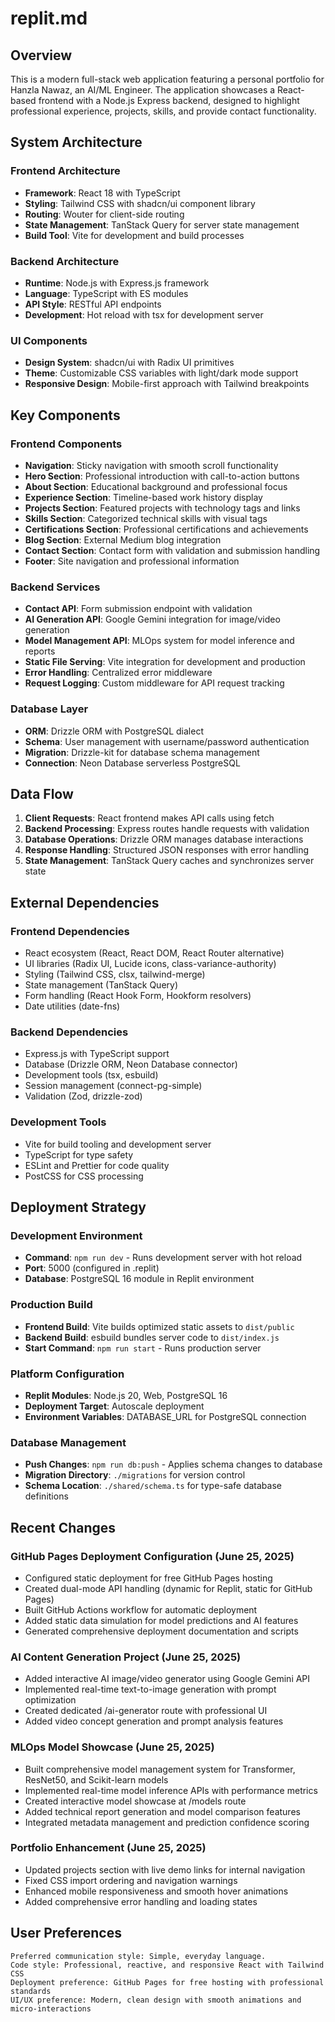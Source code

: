 # replit.md

## Overview

This is a modern full-stack web application featuring a personal portfolio for Hanzla Nawaz, an AI/ML Engineer. The application showcases a React-based frontend with a Node.js Express backend, designed to highlight professional experience, projects, skills, and provide contact functionality.

## System Architecture

### Frontend Architecture
- **Framework**: React 18 with TypeScript
- **Styling**: Tailwind CSS with shadcn/ui component library
- **Routing**: Wouter for client-side routing
- **State Management**: TanStack Query for server state management
- **Build Tool**: Vite for development and build processes

### Backend Architecture
- **Runtime**: Node.js with Express.js framework
- **Language**: TypeScript with ES modules
- **API Style**: RESTful API endpoints
- **Development**: Hot reload with tsx for development server

### UI Components
- **Design System**: shadcn/ui with Radix UI primitives
- **Theme**: Customizable CSS variables with light/dark mode support
- **Responsive Design**: Mobile-first approach with Tailwind breakpoints

## Key Components

### Frontend Components
- **Navigation**: Sticky navigation with smooth scroll functionality
- **Hero Section**: Professional introduction with call-to-action buttons
- **About Section**: Educational background and professional focus
- **Experience Section**: Timeline-based work history display
- **Projects Section**: Featured projects with technology tags and links
- **Skills Section**: Categorized technical skills with visual tags
- **Certifications Section**: Professional certifications and achievements
- **Blog Section**: External Medium blog integration
- **Contact Section**: Contact form with validation and submission handling
- **Footer**: Site navigation and professional information

### Backend Services
- **Contact API**: Form submission endpoint with validation
- **AI Generation API**: Google Gemini integration for image/video generation
- **Model Management API**: MLOps system for model inference and reports
- **Static File Serving**: Vite integration for development and production
- **Error Handling**: Centralized error middleware
- **Request Logging**: Custom middleware for API request tracking

### Database Layer
- **ORM**: Drizzle ORM with PostgreSQL dialect
- **Schema**: User management with username/password authentication
- **Migration**: Drizzle-kit for database schema management
- **Connection**: Neon Database serverless PostgreSQL

## Data Flow

1. **Client Requests**: React frontend makes API calls using fetch
2. **Backend Processing**: Express routes handle requests with validation
3. **Database Operations**: Drizzle ORM manages database interactions
4. **Response Handling**: Structured JSON responses with error handling
5. **State Management**: TanStack Query caches and synchronizes server state

## External Dependencies

### Frontend Dependencies
- React ecosystem (React, React DOM, React Router alternative)
- UI libraries (Radix UI, Lucide icons, class-variance-authority)
- Styling (Tailwind CSS, clsx, tailwind-merge)
- State management (TanStack Query)
- Form handling (React Hook Form, Hookform resolvers)
- Date utilities (date-fns)

### Backend Dependencies
- Express.js with TypeScript support
- Database (Drizzle ORM, Neon Database connector)
- Development tools (tsx, esbuild)
- Session management (connect-pg-simple)
- Validation (Zod, drizzle-zod)

### Development Tools
- Vite for build tooling and development server
- TypeScript for type safety
- ESLint and Prettier for code quality
- PostCSS for CSS processing

## Deployment Strategy

### Development Environment
- **Command**: `npm run dev` - Runs development server with hot reload
- **Port**: 5000 (configured in .replit)
- **Database**: PostgreSQL 16 module in Replit environment

### Production Build
- **Frontend Build**: Vite builds optimized static assets to `dist/public`
- **Backend Build**: esbuild bundles server code to `dist/index.js`
- **Start Command**: `npm run start` - Runs production server

### Platform Configuration
- **Replit Modules**: Node.js 20, Web, PostgreSQL 16
- **Deployment Target**: Autoscale deployment
- **Environment Variables**: DATABASE_URL for PostgreSQL connection

### Database Management
- **Push Changes**: `npm run db:push` - Applies schema changes to database
- **Migration Directory**: `./migrations` for version control
- **Schema Location**: `./shared/schema.ts` for type-safe database definitions

## Recent Changes

### GitHub Pages Deployment Configuration (June 25, 2025)
- Configured static deployment for free GitHub Pages hosting
- Created dual-mode API handling (dynamic for Replit, static for GitHub Pages)
- Built GitHub Actions workflow for automatic deployment
- Added static data simulation for model predictions and AI features
- Generated comprehensive deployment documentation and scripts

### AI Content Generation Project (June 25, 2025)
- Added interactive AI image/video generator using Google Gemini API
- Implemented real-time text-to-image generation with prompt optimization
- Created dedicated /ai-generator route with professional UI
- Added video concept generation and prompt analysis features

### MLOps Model Showcase (June 25, 2025)  
- Built comprehensive model management system for Transformer, ResNet50, and Scikit-learn models
- Implemented real-time model inference APIs with performance metrics
- Created interactive model showcase at /models route
- Added technical report generation and model comparison features
- Integrated metadata management and prediction confidence scoring

### Portfolio Enhancement (June 25, 2025)
- Updated projects section with live demo links for internal navigation
- Fixed CSS import ordering and navigation warnings
- Enhanced mobile responsiveness and smooth hover animations
- Added comprehensive error handling and loading states

## User Preferences

```
Preferred communication style: Simple, everyday language.
Code style: Professional, reactive, and responsive React with Tailwind CSS
Deployment preference: GitHub Pages for free hosting with professional standards
UI/UX preference: Modern, clean design with smooth animations and micro-interactions
```